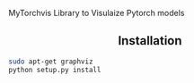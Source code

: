 MyTorchvis Library to Visulaize Pytorch models 

## <div align="center">Installation</div>
```bash
sudo apt-get graphviz
python setup.py install
```

